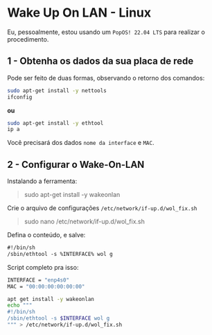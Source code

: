 # Wake Up On LAN - Linux

Eu, pessoalmente, estou usando um `PopOS! 22.04 LTS` para realizar o procedimento.

## 1 - Obtenha os dados da sua placa de rede

Pode ser feito de duas formas, observando o retorno dos comandos:
 
```sh
sudo apt-get install -y nettools
ifconfig
```
**ou**
 
```sh
sudo apt-get install -y ethtool
ip a
```

Você precisará dos dados `nome da interface` e `MAC`.

 
## 2 - Configurar o Wake-On-LAN
 
Instalando a ferramenta:
 
> sudo apt-get install -y wakeonlan

Crie o arquivo de configurações `/etc/network/if-up.d/wol_fix.sh`

> sudo nano /etc/network/if-up.d/wol_fix.sh

Defina o conteúdo, e salve:

```txt
#!/bin/sh
/sbin/ethtool -s %INTERFACE% wol g
```

Script completo pra isso:
```sh
INTERFACE = "enp4s0"
MAC = "00:00:00:00:00:00"

apt get install -y wakeonlan
echo """
#!/bin/sh
/sbin/ethtool -s $INTERFACE wol g
""" > /etc/network/if-up.d/wol_fix.sh
```
